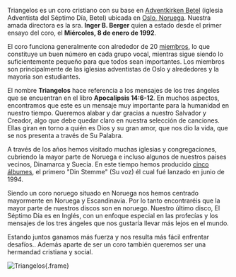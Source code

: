 Triangelos es un coro cristiano con su base en [Adventkirken Betel](http://adventkirken-betel.no) (iglesia Adventista del Séptimo Día, Betel) ubicada en [Oslo, Noruega](https://en.wikipedia.org/wiki/Oslo). Nuestra amada directora es la sra. **Inger B. Berger** quien a estado desde el primer ensayo del coro, el **Miércoles, 8 de enero de 1992**.

El coro funciona generalmente con alrededor de 20 [miembros](members), lo que constituye un buen número en cada grupo vocal, mientras sigue siendo lo suficientemente pequeño para que todos sean importantes. Los miembros son principalmente de las iglesias adventistas de Oslo y alrededores y la mayoria son estudiantes.

El nombre **Triangelos** hace referencia a los mensajes de los tres ángeles que se encuentran en el libro **Apocalipsis 14:6-12**. En muchos aspectos, encontramos que este es un mensaje muy importante para la humanidad en nuestro tiempo. Queremos alabar y dar gracias a nuestro Salvador y Creador, algo que debe quedar claro en nuestra selección de canciones. Ellas giran en torno a quién es Dios y su gran amor, que nos dio la vida, que se nos presenta a través de Su Palabra.

A través de los años hemos visitado muchas iglesias y congregaciones, cubriendo la mayor parte de Noruega e incluso algunos de nuestros paises vecinos, Dinamarca y Suecia. En este tiempo hemos producido [cinco álbumes](music), el primero "Din Stemme" (Su voz) él cual fué lanzado en junio de 1994.

Siendo un coro noruego situado en Noruega nos hemos centrado mayormente en Noruega y Escandinavia. Por lo tanto encontraréis que la mayor parte de nuestros discos son en noruego. Nuestro último disco, El Séptimo Día es en Inglés, con un enfoque especial en las profecías y los mensajes de los tres ángeles que nos gustaría llevar más lejos en el mundo.

Estando juntos ganamos más fuerza y nos resulta más fácil enfrentar desafíos.. Además aparte de ser un coro también queremos ser una hermandad cristiana y social.

![Triangelos](t/700x700/choir.jpg){.frame}
